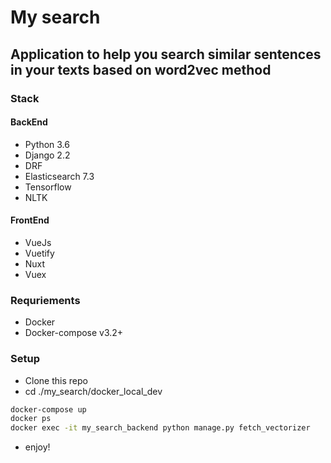 # My search

[logo]: https://media.giphy.com/media/Lr4BQSMAOJfV2TYEmT/giphy.gif "Demo Gif"

## Application to help you search similar sentences in your texts based on word2vec method

### Stack

#### BackEnd
- Python 3.6
- Django 2.2
- DRF
- Elasticsearch 7.3
- Tensorflow
- NLTK

#### FrontEnd

- VueJs 
- Vuetify
- Nuxt
- Vuex

### Requriements

- Docker 
- Docker-compose v3.2+

### Setup

- Clone this repo
- cd ./my_search/docker_local_dev
```bash
docker-compose up
docker ps
docker exec -it my_search_backend python manage.py fetch_vectorizer
```
- enjoy!